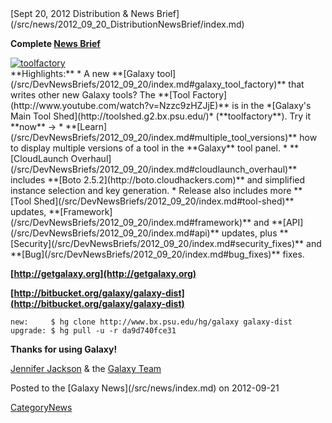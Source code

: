 <div class='newsItemHeader'>[Sept 20, 2012 Distribution & News Brief](/src/news/2012_09_20_DistributionNewsBrief/index.md)</div>

**Complete [News Brief](/src/DevNewsBriefs/2012_09_20/index.md)**
<div class='right'><a href='/src/DevNewsBriefs/2012_09_20/index.md'><img src="/src/images/NewsGraphics/2012_09_20_toolfactory-small.png" alt="toolfactory" /></a></div>
**Highlights:**
* A new **[Galaxy tool](/src/DevNewsBriefs/2012_09_20/index.md#galaxy_tool_factory)** that writes other new Galaxy tools? The **[Tool Factory](http://www.youtube.com/watch?v=Nzzc9zHZJjE)** is in the *[Galaxy's Main Tool Shed](http://toolshed.g2.bx.psu.edu/)* (**toolfactory**). Try it **now** ->
* **[Learn](/src/DevNewsBriefs/2012_09_20/index.md#multiple_tool_versions)** how to display multiple versions of a tool in the **Galaxy** tool panel. 
* **[CloudLaunch Overhaul](/src/DevNewsBriefs/2012_09_20/index.md#cloudlaunch_overhaul)** includes **[Boto 2.5.2](http://boto.cloudhackers.com)** and simplified instance selection and key generation.
* Release also includes more **[Tool Shed](/src/DevNewsBriefs/2012_09_20/index.md#tool-shed)** updates, **[Framework](/src/DevNewsBriefs/2012_09_20/index.md#framework)** and **[API](/src/DevNewsBriefs/2012_09_20/index.md#api)** updates, plus **[Security](/src/DevNewsBriefs/2012_09_20/index.md#security_fixes)** and **[Bug](/src/DevNewsBriefs/2012_09_20/index.md#bug_fixes)** fixes.

**[http://getgalaxy.org](http://getgalaxy.org)**

**[http://bitbucket.org/galaxy/galaxy-dist](http://bitbucket.org/galaxy/galaxy-dist)**
```
new:     $ hg clone http://www.bx.psu.edu/hg/galaxy galaxy-dist
upgrade: $ hg pull -u -r da9d740fce31
```


**Thanks for using Galaxy!**

[Jennifer Jackson](/src/JenniferJackson/index.md) & the [Galaxy Team](/src/GalaxyTeam/index.md)

<div class='newsItemFooter'>Posted to the [Galaxy News](/src/news/index.md) on 2012-09-21</div>

[CategoryNews](/src/CategoryNews/index.md)
